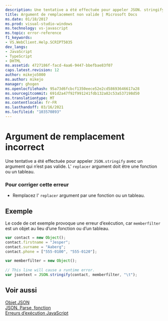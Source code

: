 ```yaml
---
description: Une tentative a été effectuée pour appeler JSON. stringify avec un argument qui n’est pas valide.
title: Argument de remplacement non valide | Microsoft Docs
ms.date: 01/18/2017
ms.prod: visual-studio-windows
ms.technology: vs-javascript
ms.topic: error-reference
f1_keywords:
- VS.WebClient.Help.SCRIPT5035
dev_langs:
- JavaScript
- TypeScript
- DHTML
ms.assetid: 4727186f-facd-4aa6-9447-bbefbae83f07
caps.latest.revision: 12
author: mikejo5000
ms.author: mikejo
manager: ghogen
ms.openlocfilehash: 95a73d6fcbcf1350eece52e2cd58693646617a28
ms.sourcegitcommit: 691d2a47f92f991241fdb132a82c53a537198d50
ms.translationtype: MT
ms.contentlocale: fr-FR
ms.lasthandoff: 03/16/2021
ms.locfileid: "103570893"
---
```

# <a name="invalid-replacer-argument"></a>Argument de remplacement incorrect
Une tentative a été effectuée pour appeler `JSON.stringify` avec un argument qui n’est pas valide. L' `replacer` argument doit être une fonction ou un tableau.  
  
### <a name="to-correct-this-error"></a>Pour corriger cette erreur  
  
- Remplacez l' `replacer` argument par une fonction ou un tableau.  
  
## <a name="example"></a>Exemple  
 Le code de cet exemple provoque une erreur d’exécution, car `memberfilter` est un objet au lieu d’une fonction ou d’un tableau.  
  
```JavaScript  
var contact = new Object();  
contact.firstname = "Jesper";  
contact.surname = "Aaberg";  
contact.phone = ["555-0100", "555-0120"];  
  
var memberfilter = new Object();  
  
// This line will cause a runtime error.  
var jsontext = JSON.stringify(contact, memberfilter, "\t");  
```  
  
## <a name="see-also"></a>Voir aussi  
 [Objet JSON](https://developer.mozilla.org/docs/Web/JavaScript/Reference/Global_Objects/JSON)   
 [JSON. Parse, fonction](https://developer.mozilla.org/docs/Web/JavaScript/Reference/Global_Objects/JSON/parse)   
 [Erreurs d’exécution JavaScript](/microsoft-edge/devtools-guide/console/error-and-status-codes#javascript-run-time-errors)
